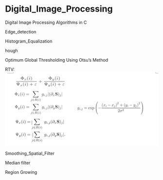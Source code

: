 # Digital_Image_Processing
Digital Image Processing Algorithms in C

Edge_detection

Histogram_Equalization

hough

Optimum Global Thresholding Using Otsu’s Method

RTV:
![Alt text](rtv.png)

Smoothing_Spatial_Filter

Median filter

Region Growing
